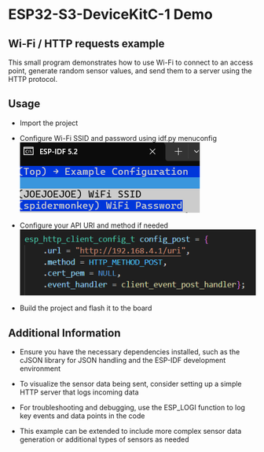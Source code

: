 # ESP32-S3-DeviceKitC-1 Demo

## Wi-Fi / HTTP requests example

This small program demonstrates how to use Wi-Fi to connect to an access point, generate random sensor values, and send them to a server using the HTTP protocol.

## Usage 

- Import the project  

- Configure Wi-Fi SSID and password using idf.py menuconfig  
![alt text](assets/image2.png)  

- Configure your API URI and method if needed 
![alt text](assets/image.png)  

- Build the project and flash it to the board

## Additional Information

- Ensure you have the necessary dependencies installed, such as the cJSON library for JSON handling and the ESP-IDF development environment  

- To visualize the sensor data being sent, consider setting up a simple HTTP server that logs incoming data  

- For troubleshooting and debugging, use the ESP_LOGI function to log key events and data points in the code  

- This example can be extended to include more complex sensor data generation or additional types of sensors as needed  